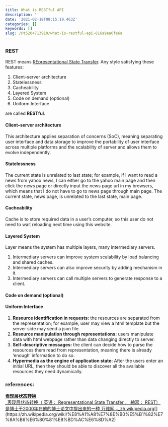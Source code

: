 ```yaml
---
title: What is RESTful API
description: ''
date: '2021-02-18T08:15:19.463Z'
categories: []
keywords: []
slug: /@t5204713910/what-is-restful-api-816a9ea6fe6a
---
```


### REST

REST means [REpresentational State Transfer](https://en.wikipedia.org/wiki/Representational_state_transfer). Any style satisfying these features:

1.  Client–server architecture
2.  Statelessness
3.  Cacheability
4.  Layered System
5.  Code on demand (optional)
6.  Uniform Interface

are called **RESTful**.

#### Client–server architecture

This architecture applies separation of concerns (SoC), meaning separating user interface and data storage to improve the portability of user interface across multiple platforms and the scalability of server and allows them to evolve independently.

#### Statelessness

The current state is unrelated to last state; for example, if I want to read a news from yahoo news, I can either go to the yahoo main page and then click the news page or directly input the news page url in my browsers, which means that I do not have to go to news page through main page. The current state, news page, is unrelated to the last state, main page.

#### Cacheability

Cache is to store required data in a user’s computer, so this user do not need to wait reloading next time using this website.

#### Layered System

Layer means the system has multiple layers, many intermediary servers.

1.  Intermediary servers can improve system scalability by load balancing and shared caches.
2.  Intermediary servers can also improve security by adding mechanism in it.
3.  Intermediary servers can call multiple servers to generate response to a client.

#### Code on demand (optional)

#### Uniform Interface

1.  **Resource identification in requests:** the resources are separated from the representation; for example, user may view a html template but the server side may send a json file.
2.  **Resource manipulation through representations:** users manipulate data with html webpage rather than data changing directly to server.
3.  **Self-descriptive messages:** the client can decide how to parse the resources them read from representation, meaning there is already ‘enough’ information to do so.
4.  **Hypermedia as the engine of application state:** After the users enter an initial URL, then they should be able to discover all the available resources they need dynamically.

### references:

[**表现层状态转换**  
_表现层状态转换（ 英语： Representational State Transfer ， 縮寫： REST）是博士于2000年在他的博士论文中提出来的一种 万维网…_zh.wikipedia.org](https://zh.wikipedia.org/wiki/%E8%A1%A8%E7%8E%B0%E5%B1%82%E7%8A%B6%E6%80%81%E8%BD%AC%E6%8D%A2 "https://zh.wikipedia.org/wiki/%E8%A1%A8%E7%8E%B0%E5%B1%82%E7%8A%B6%E6%80%81%E8%BD%AC%E6%8D%A2")[](https://zh.wikipedia.org/wiki/%E8%A1%A8%E7%8E%B0%E5%B1%82%E7%8A%B6%E6%80%81%E8%BD%AC%E6%8D%A2)